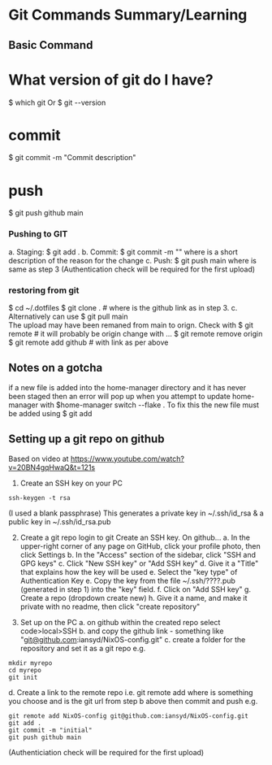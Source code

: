 Git Commands Summary/Learning
=============================


Basic Command
-------------

# What version of git do I have?
$ which git
Or
$ git --version

# commit
$ git commit -m "Commit description"

# push
$ git push github main


### Pushing to GIT
a. Staging:     $ git add .
b. Commit:      $ git commit -m "<message>"
   where <message> is a short description of the reason for the change
c. Push:        $ git push <name> main
   where <name> is same as step 3
(Authentication check will be required for the first upload)

### restoring from git
$ cd ~/.dotfiles
$ git clone <link> . # where <link> is the github link as in step 3. c.
Alternatively can use $ git pull <name> main  
The upload may have been remaned from main to orign. Check with
$ git remote # it will probably be origin change with ...
$ git remote remove origin
$ git remote add github <link> # with link as per above

## Notes on a gotcha
if a new file is added into the home-manager directory and it has never been staged
then an error will pop up when you attempt to update home-manager with
$home-manager switch --flake .
To fix this the new file  must be added using
$ git add <addedfile>

Setting up a git repo on github
-------------------------------

Based on video at https://www.youtube.com/watch?v=20BN4gqHwaQ&t=121s

1. Create an SSH key on your PC
```
ssh-keygen -t rsa
```
(I used a blank passphrase)
This generates a private key in ~/.ssh/id_rsa & a public key in ~/.ssh/id_rsa.pub

2. Create a git repo
login to git
Create an SSH key. On github...
a. In the upper-right corner of any page on GitHub, click your profile photo, then click Settings
b. In the "Access" section of the sidebar, click "SSH and GPG keys"
c. Click "New SSH key" or "Add SSH key"
d. Give it a "Title" that explains how the key will be used
e. Select the "key type" of Authentication Key
e. Copy the key from the file ~/.ssh/????.pub (generated in step 1) into the "key" field.
f. Click on "Add SSH key"
g. Create a repo (dropdown create new)
h. Give it a name, and make it private with no readme, then click "create repository"

3. Set up on the PC
a. on github within the created repo select code>local>SSH
b. and copy the github link - something like "git@github.com:iansyd/NixOS-config.git"
c. create a folder for the repository and set it as a git repo e.g.
```
mkdir myrepo
cd myrepo
git init
```
d. Create a link to the remote repo i.e. git remote add <name> <link> 
 where <name> is something you choose and <link> is the git url from step b above then commit and push  e.g.
```
git remote add NixOS-config git@github.com:iansyd/NixOS-config.git
git add .
git commit -m "initial"
git push github main
```
(Authenticiation check will be required for the first upload)
